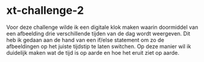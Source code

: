 # xt-challenge-2
Voor deze challenge wilde ik een digitale klok maken waarin doormiddel van een afbeelding drie verschillende tijden van de dag wordt weergeven. Dit heb ik gedaan aan de hand van een if/else statement om zo de afbeeldingen op het juiste tijdstip te laten switchen. Op deze manier wil ik duidelijk maken wat de tijd is op aarde en hoe het eruit ziet op aarde. 
